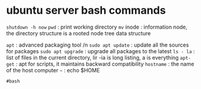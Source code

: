 # ubuntu server bash commands

`shutdown -h now`
`pwd` : print working directory
`mv`
inode : information node, the directory structure is a rooted node tree data structure

`apt` : advanced packaging tool /n
`sudo apt update` : update all the sources for packages
`sudo apt upgrade` : upgrade all packages to the latest
`ls - la` : list of files in the current directory, lir -ia is long listing, a is everything
`apt-get` : apt for scripts, it maintains backward compatibility
`hostname` : the name of the host computer
`~` : echo $HOME

    #bash
